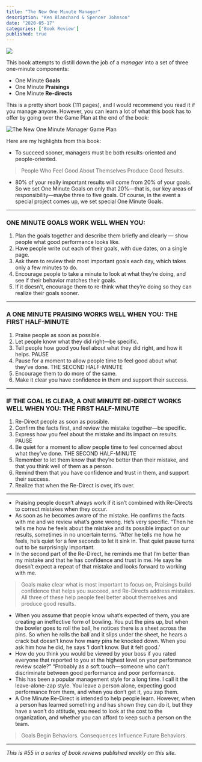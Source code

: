 ```yaml
---
title: "The New One Minute Manager"
description: "Ken Blanchard & Spencer Johnson"
date: "2020-05-17"
categories: ['Book Review']
published: true
---
```


![](/assets/blog/one-minute-manager/new-one-minute-manager.jpg)

This book attempts to distill down the job of a _manager_ into a set of three one-minute components:

- One Minute **Goals**
- One Minute **Praisings**
- One Minute **Re-directs**

This is a pretty short book (111 pages), and I would recommend you read it if you manage anyone. However, you can learn a lot of what this book has to offer by going over the Game Plan at the end of the book:

![The New One Minute Manager Game Plan](/assets/blog/one-minute-manager/game-plan.png)

Here are my highlights from this book:

- To succeed sooner, managers must be both results-oriented and people-oriented.

> People Who Feel Good About Themselves Produce Good Results.

- 80% of your really important results will come from 20% of your goals. So we set One Minute Goals on only that 20%—that is, our key areas of responsibility—maybe three to five goals. Of course, in the event a special project comes up, we set special One Minute Goals.

---

### ONE MINUTE GOALS WORK WELL WHEN YOU:
  1. Plan the goals together and describe them briefly and clearly — show people what good performance looks like.
  2. Have people write out each of their goals, with due dates, on a single page.
  3. Ask them to review their most important goals each day, which takes only a few minutes to do.
  4. Encourage people to take a minute to look at what they’re doing, and see if their behavior matches their goals.
  5. If it doesn’t, encourage them to re-think what they’re doing so they can realize their goals sooner.

---

### A ONE MINUTE PRAISING WORKS WELL WHEN YOU: THE FIRST HALF-MINUTE
  1. Praise people as soon as possible.
  2. Let people know what they did right—be specific.
  3. Tell people how good you feel about what they did right, and how it helps. PAUSE
  4. Pause for a moment to allow people time to feel good about what they’ve done. THE SECOND HALF-MINUTE
  5. Encourage them to do more of the same.
  6. Make it clear you have confidence in them and support their success.

---

### IF THE GOAL IS CLEAR, A ONE MINUTE RE-DIRECT WORKS WELL WHEN YOU: THE FIRST HALF-MINUTE
  1. Re-Direct people as soon as possible.
  2. Confirm the facts first, and review the mistake together—be specific.
  3. Express how you feel about the mistake and its impact on results. PAUSE
  4. Be quiet for a moment to allow people time to feel concerned about what they’ve done. THE SECOND HALF-MINUTE
  5. Remember to let them know that they’re better than their mistake, and that you think well of them as a person. 
  6. Remind them that you have confidence and trust in them, and support their success.
  7. Realize that when the Re-Direct is over, it’s over.

---

- Praising people doesn’t always work if it isn’t combined with Re-Directs to correct mistakes when they occur.
- As soon as he becomes aware of the mistake. He confirms the facts with me and we review what’s gone wrong. He’s very specific. “Then he tells me how he feels about the mistake and its possible impact on our results, sometimes in no uncertain terms. “After he tells me how he feels, he’s quiet for a few seconds to let it sink in. That quiet pause turns out to be surprisingly important.
- In the second part of the Re-Direct, he reminds me that I’m better than my mistake and that he has confidence and trust in me. He says he doesn’t expect a repeat of that mistake and looks forward to working with me.

> Goals make clear what is most important to focus on, Praisings build confidence that helps you succeed, and Re-Directs address mistakes. All three of these help people feel better about themselves and produce good results.

- When you assume that people know what’s expected of them, you are creating an ineffective form of bowling. You put the pins up, but when the bowler goes to roll the ball, he notices there is a sheet across the pins. So when he rolls the ball and it slips under the sheet, he hears a crack but doesn’t know how many pins he knocked down. When you ask him how he did, he says ‘I don’t know. But it felt good.’
- How do you think you would be viewed by your boss if you rated everyone that reported to you at the highest level on your performance review scale?” “Probably as a soft touch—someone who can’t discriminate between good performance and poor performance.
- This has been a popular management style for a long time. I call it the leave-alone-zap style. You leave a person alone, expecting good performance from them, and when you don’t get it, you zap them.
- A One Minute Re-Direct is intended to help people learn. However, when a person has learned something and has shown they can do it, but they have a won’t do attitude, you need to look at the cost to the organization, and whether you can afford to keep such a person on the team.

> Goals Begin Behaviors. Consequences Influence Future Behaviors.
                
---

_This is #55 in a series of book reviews published weekly on this site._